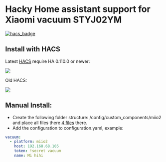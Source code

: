 # Hacky Home assistant support for Xiaomi vacuum STYJ02YM

[![hacs_badge](https://img.shields.io/badge/HACS-Custom-orange.svg)](https://github.com/custom-components/hacs)

## Install with HACS

Latest [HACS](https://hacs.xyz/) require HA 0.110.0 or newer:

![](demo_hacs1.gif)

Old HACS:

![](demo_hacs.gif)

## Manual Install:
- Create the following folder structure: /config/custom_components/miio2 and place all files there [4 files](https://github.com/nqkdev/home-assistant-vacuum-styj02ym) there.
- Add the configuration to configuration.yaml, example:

```yaml
vacuum:
  - platform: miio2
    host: 192.168.68.105
    token: !secret vacuum
    name: Mi hihi
```
